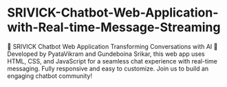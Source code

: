 # SRIVICK-Chatbot-Web-Application-with-Real-time-Message-Streaming
🚀 SRIVICK Chatbot Web Application Transforming Conversations with AI 🤖 Developed by PyataVikram and Gundeboina Srikar, this web app uses HTML, CSS, and JavaScript for a seamless chat experience with real-time messaging. Fully responsive and easy to customize. Join us to build an engaging chatbot community!
